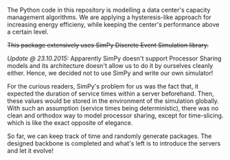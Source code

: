 The Python code in this repository is modelling a data center's capacity
management algorithms. We are applying a hysteresis-like approach for
increasing energy efficieny, while keeping the center's performance above a
certain level.

~~This package extensively uses SimPy Discrete Event Simulation library.~~

*Update @ 23.10.2015:* Apparently SimPy doesn't support Processor Sharing models
and its architecture doesn't allow us to do it by ourselves cleanly either.
Hence, we decided not to use SimPy and write our own simulator! 

For the curious readers, SimPy's problem for us was the fact that, it expected
the duration of service times within a server beforehand. Then, these
values would be stored in the environment of the simulation globally. With
such an assumption (service times being deterministic), there was no clean
and orthodox way to model processor sharing, except for time-slicing.
which is like the exact opposite of elegance.

So far, we can keep track of time and randomly generate packages. The designed
backbone is completed and what's left is to introduce the servers and let it
evolve!
